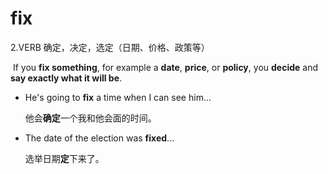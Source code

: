 # fix

2.VERB 确定，决定，选定（日期、价格、政策等）

​	If you **fix something**, for example a **date**, **price**, or **policy**, you **decide** and **say exactly what it will be**.

- He's going to **fix** a time when I can see him...

  他会**确定**一个我和他会面的时间。

- The date of the election was **fixed**...

  选举日期**定**下来了。